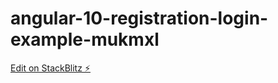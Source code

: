 # angular-10-registration-login-example-mukmxl

[Edit on StackBlitz ⚡️](https://stackblitz.com/edit/angular-10-registration-login-example-mukmxl)